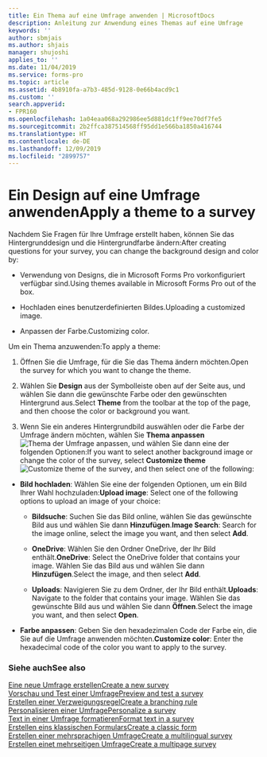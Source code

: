 ```yaml
---
title: Ein Thema auf eine Umfrage anwenden | MicrosoftDocs
description: Anleitung zur Anwendung eines Themas auf eine Umfrage
keywords: ''
author: sbmjais
ms.author: shjais
manager: shujoshi
applies_to: ''
ms.date: 11/04/2019
ms.service: forms-pro
ms.topic: article
ms.assetid: 4b8910fa-a7b3-485d-9128-0e66b4acd9c1
ms.custom: ''
search.appverid:
- FPR160
ms.openlocfilehash: 1a04eaa068a292986ee5d881dc1ff9ee70df7fe5
ms.sourcegitcommit: 2b2ffca387514568ff95dd1e566ba1850a416744
ms.translationtype: HT
ms.contentlocale: de-DE
ms.lasthandoff: 12/09/2019
ms.locfileid: "2899757"
---
```

# <a name="apply-a-theme-to-a-survey"></a><span data-ttu-id="d54f2-103">Ein Design auf eine Umfrage anwenden</span><span class="sxs-lookup"><span data-stu-id="d54f2-103">Apply a theme to a survey</span></span>

<span data-ttu-id="d54f2-104">Nachdem Sie Fragen für Ihre Umfrage erstellt haben, können Sie das Hintergrunddesign und die Hintergrundfarbe ändern:</span><span class="sxs-lookup"><span data-stu-id="d54f2-104">After creating questions for your survey, you can change the background design and color by:</span></span>

-   <span data-ttu-id="d54f2-105">Verwendung von Designs, die in Microsoft Forms Pro vorkonfiguriert verfügbar sind.</span><span class="sxs-lookup"><span data-stu-id="d54f2-105">Using themes available in Microsoft Forms Pro out of the box.</span></span>

-   <span data-ttu-id="d54f2-106">Hochladen eines benutzerdefinierten Bildes.</span><span class="sxs-lookup"><span data-stu-id="d54f2-106">Uploading a customized image.</span></span>

-   <span data-ttu-id="d54f2-107">Anpassen der Farbe.</span><span class="sxs-lookup"><span data-stu-id="d54f2-107">Customizing color.</span></span>

<span data-ttu-id="d54f2-108">Um ein Thema anzuwenden:</span><span class="sxs-lookup"><span data-stu-id="d54f2-108">To apply a theme:</span></span>

1.  <span data-ttu-id="d54f2-109">Öffnen Sie die Umfrage, für die Sie das Thema ändern möchten.</span><span class="sxs-lookup"><span data-stu-id="d54f2-109">Open the survey for which you want to change the theme.</span></span>

2.  <span data-ttu-id="d54f2-110">Wählen Sie **Design** aus der Symbolleiste oben auf der Seite aus, und wählen Sie dann die gewünschte Farbe oder den gewünschten Hintergrund aus.</span><span class="sxs-lookup"><span data-stu-id="d54f2-110">Select **Theme** from the toolbar at the top of the page, and then choose the color or background you want.</span></span>

3.  <span data-ttu-id="d54f2-111">Wenn Sie ein anderes Hintergrundbild auswählen oder die Farbe der Umfrage ändern möchten, wählen Sie **Thema anpassen** ![Thema der Umfrage anpassen](media/customize-theme.png "Anpassen des Designs der Umfrage"), und wählen Sie dann eine der folgenden Optionen:</span><span class="sxs-lookup"><span data-stu-id="d54f2-111">If you want to select another background image or change the color of the survey, select **Customize theme** ![Customize theme of the survey](media/customize-theme.png "Customize theme of the survey"), and then select one of the following:</span></span>

- <span data-ttu-id="d54f2-112">**Bild hochladen**: Wählen Sie eine der folgenden Optionen, um ein Bild Ihrer Wahl hochzuladen:</span><span class="sxs-lookup"><span data-stu-id="d54f2-112">**Upload image**: Select one of the following options to upload an image of your choice:</span></span>

    - <span data-ttu-id="d54f2-113">**Bildsuche**: Suchen Sie das Bild online, wählen Sie das gewünschte Bild aus und wählen Sie dann **Hinzufügen**.</span><span class="sxs-lookup"><span data-stu-id="d54f2-113">**Image Search**: Search for the image online, select the image you want, and then select **Add**.</span></span>

    - <span data-ttu-id="d54f2-114">**OneDrive**: Wählen Sie den Ordner OneDrive, der Ihr Bild enthält.</span><span class="sxs-lookup"><span data-stu-id="d54f2-114">**OneDrive**: Select the OneDrive folder that contains your image.</span></span> <span data-ttu-id="d54f2-115">Wählen Sie das Bild aus und wählen Sie dann **Hinzufügen**.</span><span class="sxs-lookup"><span data-stu-id="d54f2-115">Select the image, and then select **Add**.</span></span>

    - <span data-ttu-id="d54f2-116">**Uploads**: Navigieren Sie zu dem Ordner, der Ihr Bild enthält.</span><span class="sxs-lookup"><span data-stu-id="d54f2-116">**Uploads**: Navigate to the folder that contains your image.</span></span> <span data-ttu-id="d54f2-117">Wählen Sie das gewünschte Bild aus und wählen Sie dann **Öffnen**.</span><span class="sxs-lookup"><span data-stu-id="d54f2-117">Select the image you want, and then select **Open**.</span></span>

- <span data-ttu-id="d54f2-118">**Farbe anpassen**: Geben Sie den hexadezimalen Code der Farbe ein, die Sie auf die Umfrage anwenden möchten.</span><span class="sxs-lookup"><span data-stu-id="d54f2-118">**Customize color**: Enter the hexadecimal code of the color you want to apply to the survey.</span></span>

### <a name="see-also"></a><span data-ttu-id="d54f2-119">Siehe auch</span><span class="sxs-lookup"><span data-stu-id="d54f2-119">See also</span></span>

[<span data-ttu-id="d54f2-120">Eine neue Umfrage erstellen</span><span class="sxs-lookup"><span data-stu-id="d54f2-120">Create a new survey</span></span>](create-new-survey.md)<br>
[<span data-ttu-id="d54f2-121">Vorschau und Test einer Umfrage</span><span class="sxs-lookup"><span data-stu-id="d54f2-121">Preview and test a survey</span></span>](preview-test-survey.md)<br>
[<span data-ttu-id="d54f2-122">Erstellen einer Verzweigungsregel</span><span class="sxs-lookup"><span data-stu-id="d54f2-122">Create a branching rule</span></span>](create-branching-rule.md)<br>
[<span data-ttu-id="d54f2-123">Personalisieren einer Umfrage</span><span class="sxs-lookup"><span data-stu-id="d54f2-123">Personalize a survey</span></span>](personalize-survey.md)<br>
[<span data-ttu-id="d54f2-124">Text in einer Umfrage formatieren</span><span class="sxs-lookup"><span data-stu-id="d54f2-124">Format text in a survey</span></span>](survey-text-format.md)<br>
[<span data-ttu-id="d54f2-125">Erstellen eins klassischen Formulars</span><span class="sxs-lookup"><span data-stu-id="d54f2-125">Create a classic form</span></span>](create-classic-form.md)<br>
[<span data-ttu-id="d54f2-126">Erstellen einer mehrsprachigen Umfrage</span><span class="sxs-lookup"><span data-stu-id="d54f2-126">Create a multilingual survey</span></span>](create-multilingual-survey.md)<br>
[<span data-ttu-id="d54f2-127">Erstellen einet mehrseitigen Umfrage</span><span class="sxs-lookup"><span data-stu-id="d54f2-127">Create a multipage survey</span></span>](create-multipage-survey.md)
